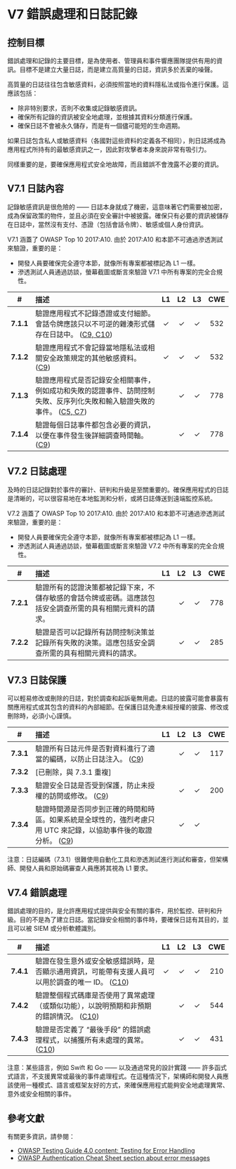 # V7 錯誤處理和日誌記錄

## 控制目標

錯誤處理和記錄的主要目標，是為使用者、管理員和事件響應團隊提供有用的資訊。目標不是建立大量日誌，而是建立高質量的日誌，資訊多於丟棄的噪聲。

高質量的日誌往往包含敏感資料，必須按照當地的資料隱私法或指令進行保護。這應該包括：

* 除非特別要求，否則不收集或記錄敏感資訊。
* 確保所有記錄的資訊被安全地處理，並根據其資料分類進行保護。
* 確保日誌不會被永久儲存，而是有一個儘可能短的生命週期。

如果日誌包含私人或敏感資料（各國對這些資料的定義各不相同），則日誌將成為應用程式所持有的最敏感資訊之一，因此對攻擊者本身來說非常有吸引力。

同樣重要的是，要確保應用程式安全地故障，而且錯誤不會洩露不必要的資訊。

## V7.1 日誌內容

記錄敏感資訊是很危險的 —— 日誌本身就成了機密，這意味著它們需要被加密，成為保留政策的物件，並且必須在安全審計中被披露。確保只有必要的資訊被儲存在日誌中，當然沒有支付、憑證（包括會話令牌）、敏感或個人身份資訊。

V7.1 涵蓋了 OWASP Top 10 2017:A10. 由於 2017:A10 和本節不可通過滲透測試來驗證，重要的是：

* 開發人員要確保完全遵守本節，就像所有專案都被標記為 L1 一樣。
* 滲透測試人員通過訪談，螢幕截圖或斷言來驗證 V7.1 中所有專案的完全合規性。

| # | 描述 | L1 | L2 | L3 | CWE |
| :---: | :--- | :---: | :---: | :---: | :---: |
| **7.1.1** | 驗證應用程式不記錄憑證或支付細節。會話令牌應該只以不可逆的雜湊形式儲存在日誌中。 ([C9, C10](https://owasp.org/www-project-proactive-controls/#div-numbering)) | ✓ | ✓ | ✓ | 532 |
| **7.1.2** | 驗證應用程式不會記錄當地隱私法或相關安全政策規定的其他敏感資料。 ([C9](https://owasp.org/www-project-proactive-controls/#div-numbering)) | ✓ | ✓ | ✓ | 532 |
| **7.1.3** | 驗證應用程式是否記錄安全相關事件，例如成功和失敗的認證事件、訪問控制失敗、反序列化失敗和輸入驗證失敗的事件。 ([C5, C7](https://owasp.org/www-project-proactive-controls/#div-numbering)) | | ✓ | ✓ | 778 |
| **7.1.4** | 驗證每個日誌事件都包含必要的資訊，以便在事件發生後詳細調查時間軸。 ([C9](https://owasp.org/www-project-proactive-controls/#div-numbering)) | | ✓ | ✓ | 778 |

## V7.2 日誌處理

及時的日誌記錄對於事件的審計、研判和升級是至關重要的。確保應用程式的日誌是清晰的，可以很容易地在本地監測和分析，或將日誌傳送到遠端監控系統。

V7.2 涵蓋了 OWASP Top 10 2017:A10. 由於 2017:A10 和本節不可通過滲透測試來驗證，重要的是：

* 開發人員要確保完全遵守本節，就像所有專案都被標記為 L1 一樣。
* 滲透測試人員通過訪談，螢幕截圖或斷言來驗證 V7.2 中所有專案的完全合規性。

| # | 描述 | L1 | L2 | L3 | CWE |
| :---: | :--- | :---: | :---: | :---: | :---: |
| **7.2.1** | 驗證所有的認證決策都被記錄下來，不儲存敏感的會話令牌或密碼。這應該包括安全調查所需的具有相關元資料的請求。 | | ✓ | ✓ | 778 |
| **7.2.2** | 驗證是否可以記錄所有訪問控制決策並記錄所有失敗的決策。這應包括安全調查所需的具有相關元資料的請求。 | | ✓ | ✓ | 285 |

## V7.3 日誌保護

可以輕易修改或刪除的日誌，對於調查和起訴毫無用處。日誌的披露可能會暴露有關應用程式或其包含的資料的內部細節。在保護日誌免遭未經授權的披露、修改或刪除時，必須小心謹慎。

| # | 描述 | L1 | L2 | L3 | CWE |
| :---: | :--- | :---: | :---: | :---: | :---: |
| **7.3.1** | 驗證所有日誌元件是否對資料進行了適當的編碼，以防止日誌注入。 ([C9](https://owasp.org/www-project-proactive-controls/#div-numbering)) | | ✓ | ✓ | 117 |
| **7.3.2** | [已刪除，與 7.3.1 重複] | | | | |
| **7.3.3** | 驗證安全日誌是否受到保護，防止未授權的訪問或修改。 ([C9](https://owasp.org/www-project-proactive-controls/#div-numbering)) | | ✓ | ✓ | 200 |
| **7.3.4** | 驗證時間源是否同步到正確的時間和時區。如果系統是全球性的，強烈考慮只用 UTC 來記錄，以協助事件後的取證分析。 ([C9](https://owasp.org/www-project-proactive-controls/#div-numbering)) | | ✓ | ✓ | |

注意：日誌編碼（7.3.1）很難使用自動化工具和滲透測試進行測試和審查，但架構師、開發人員和原始碼審查人員應將其視為 L1 要求。


## V7.4 錯誤處理

錯誤處理的目的，是允許應用程式提供與安全有關的事件，用於監控、研判和升級。目的不是為了建立日誌。當記錄安全相關的事件時，要確保日誌有其目的，並且可以被 SIEM 或分析軟體識別。

| # | 描述 | L1 | L2 | L3 | CWE |
| :---: | :--- | :---: | :---: | :---: | :---: |
| **7.4.1** | 驗證在發生意外或安全敏感錯誤時，是否顯示通用資訊，可能帶有支援人員可以用於調查的唯一 ID。 ([C10](https://owasp.org/www-project-proactive-controls/#div-numbering)) | ✓ | ✓ | ✓ | 210 |
| **7.4.2** | 驗證整個程式碼庫是否使用了異常處理（或類似功能），以說明預期和非預期的錯誤情況。 ([C10](https://owasp.org/www-project-proactive-controls/#div-numbering)) | | ✓ | ✓ | 544 |
| **7.4.3** | 驗證是否定義了 “最後手段” 的錯誤處理程式，以捕獲所有未處理的異常。 ([C10](https://owasp.org/www-project-proactive-controls/#div-numbering)) | | ✓ | ✓ | 431 |

注意：某些語言，例如 Swift 和 Go —— 以及通過常見的設計實踐 —— 許多函式式語言，不支援異常或最後的事件處理程式。在這種情況下，架構師和開發人員應該使用一種模式、語言或框架友好的方式，來確保應用程式能夠安全地處理異常、意外或安全相關的事件。

## 參考文獻

有關更多資訊，請參閱：

* [OWASP Testing Guide 4.0 content: Testing for Error Handling](https://owasp.org/www-project-web-security-testing-guide/v41/4-Web_Application_Security_Testing/08-Testing_for_Error_Handling/README.html)
* [OWASP Authentication Cheat Sheet section about error messages](https://cheatsheetseries.owasp.org/cheatsheets/Authentication_Cheat_Sheet.html#authentication-and-error-messages)
